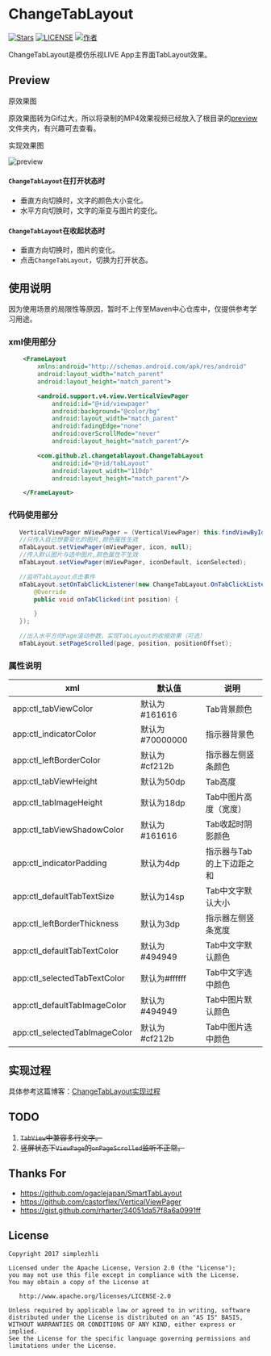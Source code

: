 # ChangeTabLayout

[![Stars](https://img.shields.io/github/stars/simplezhli/ChangeTabLayout.svg)](https://github.com/simplezhli/ChangeTabLayout/stargazers) [![LICENSE](https://img.shields.io/badge/license-Apache%202-blue.svg)](https://raw.githubusercontent.com/simplezhli/ChangeTabLayout/master/LICENSE) [![作者](https://img.shields.io/badge/%E4%BD%9C%E8%80%85-weilu-orange.svg)](http://blog.csdn.net/qq_17766199)

ChangeTabLayout是模仿乐视LIVE App主界面TabLayout效果。

## Preview

原效果图

原效果图转为Gif过大，所以将录制的MP4效果视频已经放入了根目录的[preview](/preview)文件夹内，有兴趣可去查看。

实现效果图

![preview](/preview/preview.gif)

#### `ChangeTabLayout`在打开状态时

- 垂直方向切换时，文字的颜色大小变化。
- 水平方向切换时，文字的渐变与图片的变化。

#### `ChangeTabLayout`在收起状态时

- 垂直方向切换时，图片的变化。
- 点击`ChangeTabLayout`，切换为打开状态。

## 使用说明

因为使用场景的局限性等原因，暂时不上传至Maven中心仓库中，仅提供参考学习用途。

### xml使用部分
```xml
    <FrameLayout
        xmlns:android="http://schemas.android.com/apk/res/android"
        android:layout_width="match_parent"
        android:layout_height="match_parent">

        <android.support.v4.view.VerticalViewPager
            android:id="@+id/viewpager"
            android:background="@color/bg"
            android:layout_width="match_parent"
            android:fadingEdge="none"
            android:overScrollMode="never"
            android:layout_height="match_parent"/>

        <com.github.zl.changetablayout.ChangeTabLayout
            android:id="@+id/tabLayout"
            android:layout_width="110dp"
            android:layout_height="match_parent"/>

    </FrameLayout>
```

### 代码使用部分

```java
   VerticalViewPager mViewPager = (VerticalViewPager) this.findViewById(R.id.viewpager);
   //只传入自己想要变化的图片,颜色属性生效
   mTabLayout.setViewPager(mViewPager, icon, null);
   //传入默认图片与选中图片,颜色属性不生效
   mTabLayout.setViewPager(mViewPager, iconDefault, iconSelected);

   //监听TabLayout点击事件
   mTabLayout.setOnTabClickListener(new ChangeTabLayout.OnTabClickListener() {
       @Override
       public void onTabClicked(int position) {

       }
   });

   //出入水平方向Page滚动参数，实现TabLayout的收缩效果（可选）
   mTabLayout.setPageScrolled(page, position, positionOffset);

```

### 属性说明

xml | 默认值 | 说明
---|---|---
app:ctl_tabViewColor | 默认为#161616 | Tab背景颜色
app:ctl_indicatorColor | 默认为#70000000 | 指示器背景色
app:ctl_leftBorderColor | 默认为#cf212b | 指示器左侧竖条颜色
app:ctl_tabViewHeight | 默认为50dp | Tab高度
app:ctl_tabImageHeight | 默认为18dp | Tab中图片高度（宽度）
app:ctl_tabViewShadowColor | 默认为#161616 | Tab收起时阴影颜色
app:ctl_indicatorPadding | 默认为4dp | 指示器与Tab的上下边距之和
app:ctl_defaultTabTextSize | 默认为14sp | Tab中文字默认大小
app:ctl_leftBorderThickness | 默认为3dp | 指示器左侧竖条宽度
app:ctl_defaultTabTextColor | 默认为#494949 | Tab中文字默认颜色
app:ctl_selectedTabTextColor | 默认为#ffffff | Tab中文字选中颜色
app:ctl_defaultTabImageColor | 默认为#494949 | Tab中图片默认颜色
app:ctl_selectedTabImageColor | 默认为#cf212b | Tab中图片选中颜色

## 实现过程

具体参考这篇博客：[ChangeTabLayout实现过程](http://blog.csdn.net/qq_17766199/article/details/68941610)

## TODO

1. ~~`TabView`中兼容多行文字。~~
2. ~~竖屏状态下`ViewPage`的`onPageScrolled`监听不正常。~~

## Thanks For

- https://github.com/ogaclejapan/SmartTabLayout
- https://github.com/castorflex/VerticalViewPager
- https://gist.github.com/rharter/34051da57f8a6a0991ff

## License

	Copyright 2017 simplezhli

    Licensed under the Apache License, Version 2.0 (the "License");
    you may not use this file except in compliance with the License.
    You may obtain a copy of the License at

       http://www.apache.org/licenses/LICENSE-2.0

    Unless required by applicable law or agreed to in writing, software
    distributed under the License is distributed on an "AS IS" BASIS,
    WITHOUT WARRANTIES OR CONDITIONS OF ANY KIND, either express or implied.
    See the License for the specific language governing permissions and
    limitations under the License.
